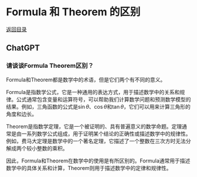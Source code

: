 # Formula 和 Theorem 的区别

[返回目录](index.md)

## ChatGPT

### 请谈谈Formula Theorem区别？

Formula和Theorem都是数学中的术语，但是它们两个有不同的意义。

Formula是指数学公式，它是一种通用的表达方式，用于描述数学中的关系和规律。公式通常包含变量和运算符号，可以帮助我们计算数学问题和预测数学模型的结果。例如，三角函数的公式是$\sin{θ}$、$\cos{θ}$和$\tan{θ}$，它们可以用来计算三角形的角度和边长。

Theorem是指数学定理，它是一个被证明的、具有普遍意义的数学命题。定理通常是由一系列数学公式组成，用于证明某个结论的正确性或描述数学中的规律性。例如，费马大定理是数学中的一个著名定理，它描述了一个整数在三次方时无法分解成两个较小整数的乘积。

因此，Formula和Theorem在数学中的使用是有所区别的。Formula通常用于描述数学中的具体关系和计算，Theorem则用于描述数学中的定律和规律性。

<script>
MathJax = {
  tex: {
    inlineMath: [['$', '$'], ['\\(', '\\)']]
  }
};
</script>
<script id="MathJax-script" async
  src="https://cdn.jsdelivr.net/npm/mathjax@3/es5/tex-chtml.js">
</script>